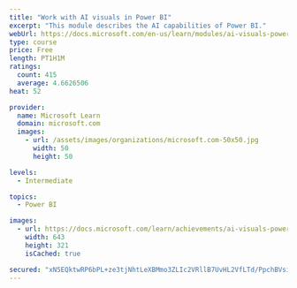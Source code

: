 ```yaml
---
title: "Work with AI visuals in Power BI"
excerpt: "This module describes the AI capabilities of Power BI."
webUrl: https://docs.microsoft.com/en-us/learn/modules/ai-visuals-power-bi/
type: course
price: Free
length: PT1H1M
ratings:
  count: 415
  average: 4.6626506
heat: 52

provider:
  name: Microsoft Learn
  domain: microsoft.com
  images:
    - url: /assets/images/organizations/microsoft.com-50x50.jpg
      width: 50
      height: 50

levels:
  - Intermediate

topics:
  - Power BI

images:
  - url: https://docs.microsoft.com/learn/achievements/ai-visuals-power-bi-social.png
    width: 643
    height: 321
    isCached: true

secured: "xN5EQktwRP6bPL+ze3tjNhtLeXBMmo3ZLIc2VRllB7UvHL2VfLTd/PpchBVsiXjqZoq5UT3fWZT7zXHlaONLPTwGFmdzsAV5YMy0UZmClQf54u7ekKcZgJsfgmSf8idJm/m5OU7i+mRInX5+8YHhJlCsIM/6qNrycpjwlU4QNRMQMK2HGdD1sTRn44JGC67i0ryBulS3mnmrQZBkwVNGs/vS04T+veCy9cDYaATOqwME2WNl6Q3jF44zXELbwODwTqPoSMY1lNtUKFvzHF7aCIaup8Nq9idkBBh5oXTxAOMVi6ogIY37OXJYODA8jU7x0MNGv1Vv2sqshdpsCDc1BSP44y4PULrYQ1gaWrM7UwJddMInmmziEYPEy50vmRxErV1tkNMnshLxJm7cV06nUpGzvbkWJeigjxvmHfe/ysE=;RlTEGsHvaA9FT4MVMNAoiA=="
---
```


